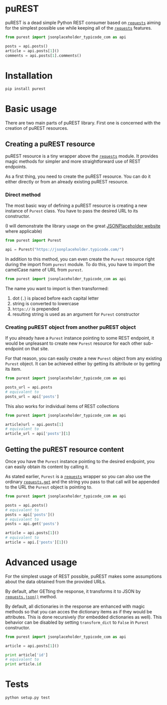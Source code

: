 # puREST


puREST is a dead simple Python REST consumer based on [`requests`](http://docs.python-requests.org/en/master/) aiming for the simplest possible use while keeping all of the [`requests`](http://docs.python-requests.org/en/master/) features.

``` python
from purest import jsonplaceholder_typicode_com as api

posts = api.posts()
article = api.posts[1]()
comments = api.posts[1].comments()
```

# Installation

``` python 
pip install purest
```

# Basic usage

There are two main parts of puREST library. First one is concerned with the creation of puREST resources.

## Creating a puREST resource

puREST resource is a tiny wrapper above the [`requests`](http://docs.python-requests.org/en/master/) module. It provides magic methods for simpler and more straightforward use of REST endpoints.

As a first thing, you need to create the puREST resource. You can do it either directly or from an already existing puREST resource.

### Direct method

The most basic way of defining a puREST resource is creating a new instance of `Purest` class. You have to pass the desired URL to its constructor.

(I will demonstrate the library usage on the great [JSONPlaceholder website](https://jsonplaceholder.typicode.com/) where applicable)

``` python
from purest import Purest

api = Purest("https://jsonplaceholder.typicode.com/")
```

In addition to this method, you can even create the `Purest` resource right during the import from `purest` module. To do this, you have to import the camelCase name of URL from `purest`.

``` python
from purest import jsonplaceholder_typicode_com as api
```

The name you want to import is then transformed:

1) dot (`.`) is placed before each capital letter
2) string is converted to lowercase
3) `https://` is prepended
4) resulting string is used as an argument for `Purest` constructor

### Creating puREST object from another puREST object

If you already have a `Purest` instance pointing to some REST endpoint, it would be unpleasant to create new `Purest` resource for each other sub-endpoint on that site.

For that reason, you can easily create a new `Purest` object from any existing `Purest` object. It can be achieved either by getting its attribute or by getting its item.

``` python
from purest import jsonplaceholder_typicode_com as api

posts_url = api.posts
# equivalent to
posts_url = api['posts']
```

This also works for individual items of REST collections

``` python
from purest import jsonplaceholder_typicode_com as api

article)url = api.posts[1]
# equivalent to
article_url = api['posts'][1]
```

## Getting the puREST resource content

Once you have the `Purest` instance pointing to the desired endpoint, you can easily obtain its content by calling it.

As stated earlier, `Purest` is a [`requests`](http://docs.python-requests.org/en/master/) wrapper so you can also use the ordinary [`requests.get`](http://docs.python-requests.org/en/master/api/#requests.get) and the string you pass to that call will be appended to the URL the `Purest` object is pointing to.

``` python
from purest import jsonplaceholder_typicode_com as api

posts = api.posts()
# equivalent to
posts = api['posts']()
# equivalent to
posts = api.get('posts')

article = api.posts[1]()
# equivalent to
article = api.['posts'][1]()
```

# Advanced usage

For the simplest usage of REST possible, puREST makes some assumptions about the data obtained from the provided URLs.

By default, after GETting the response, it transforms it to JSON by [`requests.json()`](http://docs.python-requests.org/en/master/api/#requests.Response.json) method.

By default, all dictionaries in the response are enhanced with magic methods so that you can acces the dictionary items as if they would be attributes. This is done recursively (for embedded dictionaries as well). This behavior can be disabled by setting `transform_dict` to `False` in `Purest` constructor.

``` python
from purest import jsonplaceholder_typicode_com as api

article = api.posts[1]()

print article['id']
# equivalent to
print article.id
```

# Tests

```python setup.py test```